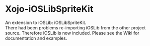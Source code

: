 # Xojo-iOSLibSpriteKit
An extension to iOSLib: iOSLibSpriteKit.  
There had been problems re-importing iOSLib from the other project source. Therefore iOSLib is now included.
Please see the Wiki for documentation and examples.
